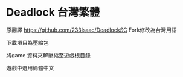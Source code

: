 # Deadlock 台灣繁體

原翻譯 https://github.com/233Isaac/DeadlockSC
Fork修改為台灣用語

下載項目為壓縮包

將game 資料夾解壓縮至遊戲根目錄

遊戲中選用簡體中文


